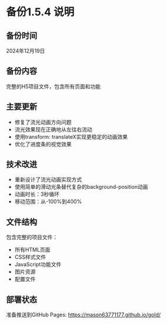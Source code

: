 # 备份1.5.4 说明

## 备份时间
2024年12月19日

## 备份内容
完整的H5项目文件，包含所有页面和功能

## 主要更新
- 修复了流光动画方向问题
- 流光效果现在正确地从左往右流动
- 使用transform: translateX实现更稳定的动画效果
- 优化了进度条的视觉效果

## 技术改进
- 重新设计了流光动画实现方式
- 使用简单的滑动光条替代复杂的background-position动画
- 动画时长：3秒循环
- 移动范围：从-100%到400%

## 文件结构
包含完整的项目文件：
- 所有HTML页面
- CSS样式文件
- JavaScript功能文件
- 图片资源
- 配置文件

## 部署状态
准备推送到GitHub Pages: https://mason63771177.github.io/gold/